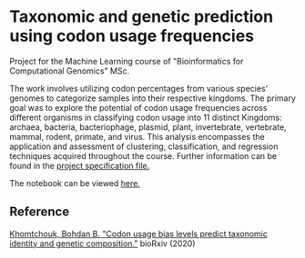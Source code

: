 # Taxonomic and genetic prediction using codon usage frequencies
Project for the Machine Learning course of "Bioinformatics for Computational Genomics" MSc.

The work involves utilizing codon percentages from various species' genomes to categorize samples into their respective kingdoms. The primary goal was to explore the potential of codon usage frequencies across different organisms in classifying codon usage into 11 distinct Kingdoms: archaea, bacteria, bacteriophage, plasmid, plant, invertebrate, vertebrate, mammal, rodent, primate, and virus.
This analysis encompasses the application and assessment of clustering, classification, and regression techniques acquired throughout the course.
Further information can be found in the [project specification file.](https://github.com/ecianini/Taxonomic-and-genetic-prediction_ML/blob/main/ML_Homework_Specifications.pdf)


The notebook can be viewed [here.](https://nbviewer.org/github/ecianini/Taxonomic-and-genetic-prediction_ML/blob/main/Eleonora%20Cianini-Homework.ipynb)

## Reference 
[Khomtchouk, Bohdan B. "Codon usage bias levels predict taxonomic identity and genetic composition."](https://github.com/ecianini/Taxonomic-and-genetic-prediction_ML/blob/main/Khomtchouk%2C%20Bohdan%20B.%20Codon%20usage%20bias%20levels%20predict%20taxonomic%20identity%20and%20genetic%20composition.pdf) bioRxiv (2020)
